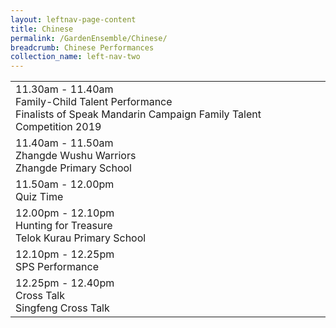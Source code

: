 ```yaml
---
layout: leftnav-page-content
title: Chinese
permalink: /GardenEnsemble/Chinese/
breadcrumb: Chinese Performances
collection_name: left-nav-two
---
```


<table class="table-h">
  <tr>
    <td COLSPAN="2">
    11.30am - 11.40am
      <br>Family-Child Talent Performance
      <br>Finalists of Speak Mandarin Campaign Family Talent Competition 2019
    </td>
  </tr>
  <tr>
    <td COLSPAN="2">
    11.40am - 11.50am
    <br>Zhangde Wushu Warriors
    <br>Zhangde Primary School
    </td>
  </tr>
  <tr>
    <td COLSPAN="2">
    11.50am - 12.00pm
    <br>Quiz Time
    </td>
  </tr>
  <tr>
    <td COLSPAN="2">
    12.00pm - 12.10pm
    <br>Hunting for Treasure
    <br>Telok Kurau Primary School
    </td>
  </tr>
  <tr>
    <td COLSPAN="2">
    12.10pm - 12.25pm
    <br>SPS Performance
    </td>
  </tr>
  <tr>
    <td COLSPAN="2">
    12.25pm - 12.40pm
    <br>Cross Talk 
    <br>Singfeng Cross Talk
    </td>
  </tr>
</table>
